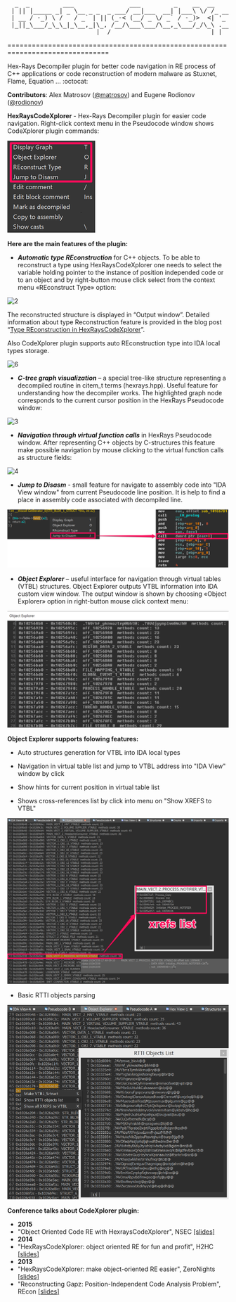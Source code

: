 <pre>  _  _         ___               ___         _    __  __     _                 
 | || |_____ _| _ \__ _ _  _ ___/ __|___  __| |___\ \/ /_ __| |___ _ _ ___ _ _ 
 | __ / -_) \ /   / _` | || (_-< (__/ _ \/ _` / -_)>  <| '_ \ / _ \ '_/ -_) '_|
 |_||_\___/_\_\_|_\__,_|\_, /__/\___\___/\__,_\___/_/\_\ .__/_\___/_| \___|_|  
                        |__/                           |_|                     </pre>
===============================================================================

Hex-Rays Decompiler plugin for better code navigation in RE process of C++ applications or code reconstruction of modern malware as Stuxnet, Flame, Equation ... :octocat:

__Contributors__: 
Alex Matrosov ([@matrosov](https://github.com/matrosov)) and Eugene Rodionov ([@rodionov](https://github.com/rodionov)) 

__HexRaysCodeXplorer__ - Hex-Rays Decompiler plugin for easier code navigation. Right-click context menu in the Pseudocode window shows CodeXplorer plugin commands: 

![1](img/1.png)

__Here are the main features of the plugin:__

* ***Automatic type REconstruction*** for C++ objects. To be able to reconstruct a type using HexRaysCodeXplorer one needs to select the variable holding pointer to the instance of position independed code or to an object and by right-button mouse click select from the context menu «REconstruct Type» option:

![2](img/2.png)

  The reconstructed structure is displayed in “Output window”. Detailed information about type Reconstruction feature is provided in the blog post “[Type REconstruction in HexRaysCodeXplorer](http://rehints.com/2013-09-02-Type-REconstruction-in-HexRaysCodeXplorer.html)”.

Also CodeXplorer plugin supports auto REconstruction type into IDA local types storage.

![6](img/6.png)
  
* ***C-tree graph visualization*** – a special tree-like structure representing a decompiled routine in citem_t terms (hexrays.hpp). Useful feature for understanding how the decompiler works. The highlighted graph node corresponds to the current cursor position in the HexRays Pseudocode window:

![3](img/3.png)

* ***Navigation through virtual function calls*** in HexRays Pseudocode window. After representing C++ objects by C-structures this feature make possible navigation by mouse clicking to the virtual function calls as structure fields:

![4](img/4.png)

* ***Jump to Disasm*** - small feature for navigate to assembly code into "IDA View window" from current Pseudocode line position. It is help to find a place in assembly code associated with decompiled line. 

![8](img/8.png)

* ***Object Explorer*** – useful interface for navigation through virtual tables (VTBL) structures. Object Explorer outputs VTBL information into IDA custom view window. The output window is shown by choosing «Object Explorer» option in right-button mouse click context menu:

![5](img/5.png)

__Object Explorer supports folowing features:__
* Auto structures generation for VTBL into IDA local types

* Navigation in virtual table list and jump to VTBL address into "IDA View" window by click

* Show hints for current position in virtual table list

* Shows cross-references list by click into menu on "Show XREFS to VTBL"

![11](img/11.png)

* Basic RTTI objects parsing

![7](img/7.png)

__Conference talks about CodeXplorer plugin:__
* **2015**
 * "Object Oriented Code RE with HexraysCodeXplorer", NSEC [[slides]]()
* **2014**
 * "HexRaysCodeXplorer: object oriented RE for fun and profit", H2HC [[slides]](https://github.com/REhints/Publications/blob/master/Conferences/ZeroNights'2013/ZN_2013_pdf.pdf)
* **2013**
 * "HexRaysCodeXplorer: make object-oriented RE easier", ZeroNights [[slides]](https://github.com/REhints/Publications/blob/master/Conferences/ZeroNights'2013/ZN_2013_pdf.pdf)
 * "Reconstructing Gapz: Position-Independent Code Analysis Problem", REcon [[slides]](https://github.com/REhints/Publications/blob/master/Conferences/RECON'2013/RECON_2013.pdf)
